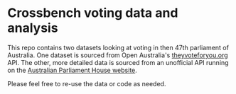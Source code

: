 # Crossbench voting data and analysis

This repo contains two datasets looking at voting in then 47th parliament of Australia. One dataset is sourced from Open Australia's [theyvoteforyou.org](https://theyvoteforyou.org.au/help/data) API. The other, more detailed data is sourced from an unofficial API running on the [Australian Parliament House website](https://www.aph.gov.au/). 

Please feel free to re-use the data or code as needed.
